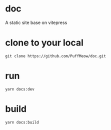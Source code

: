 # doc

A static site base on vitepress

# clone to your local

```
git clone https://github.com/PuffMeow/doc.git
```

# run

```
yarn docs:dev
```

# build

```
yarn docs:build
```
